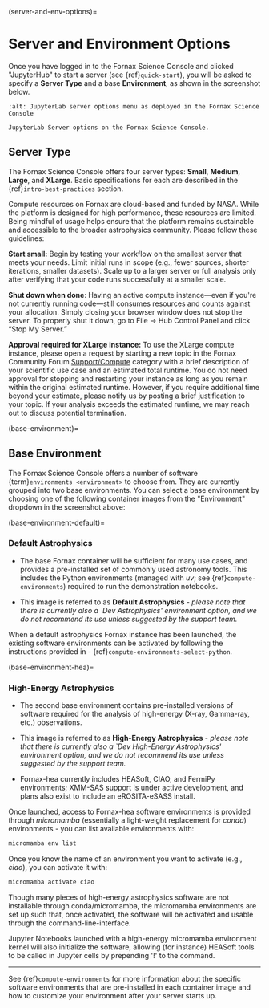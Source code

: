 (server-and-env-options)=
# Server and Environment Options

Once you have logged in to the Fornax Science Console and clicked "JupyterHub" to start a server (see {ref}`quick-start`), you will be asked to specify a **Server Type** and a base **Environment**, as shown in the screenshot below.

```{figure} ../_static/forsc_jupyterlab_servers.png
:alt: JupyterLab server options menu as deployed in the Fornax Science Console

JupyterLab Server options on the Fornax Science Console.
```

## Server Type

The Fornax Science Console offers four server types: **Small**, **Medium**, **Large**, and **XLarge**.
Basic specifications for each are described in the {ref}`intro-best-practices` section.

Compute resources on Fornax are cloud-based and funded by NASA.
While the platform is designed for high performance, these resources are limited.
Being mindful of usage helps ensure that the platform remains sustainable and accessible to the broader astrophysics community.
Please follow these guidelines:

**Start small:** Begin by testing your workflow on the smallest server that meets your needs.
Limit initial runs in scope (e.g., fewer sources, shorter iterations, smaller datasets).
Scale up to a larger server or full analysis only after verifying that your code runs successfully at a smaller scale.

**Shut down when done**:
Having an active compute instance—even if you're not currently running code—still consumes resources and counts against your allocation.
Simply closing your browser window does not stop the server.
To properly shut it down, go to File → Hub Control Panel and click “Stop My Server.”

**Approval required for XLarge instance:**
To use the XLarge compute instance, please open a request by starting a new topic in the Fornax Community Forum [Support/Compute](https://discourse.fornax.sciencecloud.nasa.gov/c/support/compute) category with a brief description of your scientific use case and an estimated total runtime.
You do not need approval for stopping and restarting your instance as long as you remain within the original estimated runtime.
However, if you require additional time beyond your estimate, please notify us by posting a brief justification to your topic.
If your analysis exceeds the estimated runtime, we may reach out to discuss potential termination.

(base-environment)=
## Base Environment

The Fornax Science Console offers a number of software {term}`environments <environment>` to choose from.
They are currently grouped into two base environments.
You can select a base environment by choosing one of the following container images from the "Environment" dropdown in the screenshot above:

(base-environment-default)=
### **Default Astrophysics**
- The base Fornax container will be sufficient for many use cases, and provides a pre-installed set of commonly used astronomy tools. This includes the Python environments (managed with _uv_; see {ref}`compute-environments`) required to run the demonstration notebooks.

- This image is referred to as **Default Astrophysics** - *please note that there is currently also a `Dev Astrophysics' environment option, and we do not recommend its use unless suggested by the support team.*

When a default astrophysics Fornax instance has been launched, the existing software environments can be activated by following the instructions provided in - {ref}`compute-environments-select-python`.

(base-environment-hea)=
### **High-Energy Astrophysics**
- The second base environment contains pre-installed versions of software required for the analysis of high-energy (X-ray, Gamma-ray, etc.) observations.

- This image is referred to as **High-Energy Astrophysics** - *please note that there is currently also a `Dev High-Energy Astrophysics' environment option, and we do not recommend its use unless suggested by the support team.*

- Fornax-hea currently includes HEASoft, CIAO, and FermiPy environments; XMM-SAS support is under active development, and plans also exist to include an eROSITA-eSASS install.

Once launched, access to Fornax-hea software environments is provided through _micromamba_ (essentially a light-weight replacement for _conda_) environments - you can list available environments with:

```bash 
micromamba env list
```

Once you know the name of an environment you want to activate (e.g., *ciao*), you can activate it with:

```bash 
micromamba activate ciao
``` 
Though many pieces of high-energy astrophysics software are not installable through conda/micromamba, the micromamba environments are set up such that, once activated, the software will be activated and usable through the command-line-interface. 

Jupyter Notebooks launched with a high-energy micromamba environment kernel will also initialize the software, allowing (for instance) HEASoft tools to be called in Jupyter cells by prepending '!' to the command. 

---
 
See {ref}`compute-environments` for more information about the specific software environments that are pre-installed in each container image and how to customize your environment after your server starts up.
